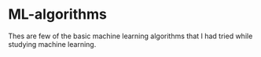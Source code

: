 # ML-algorithms 
 Thes are few of the basic machine learning algorithms that I had tried while studying machine learning.

